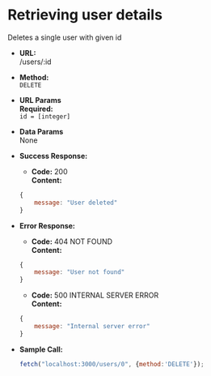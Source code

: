 # Retrieving user details

Deletes a single user with given id

* **URL:** <br>
    /users/:id

* **Method:** <br>
    `DELETE`

* **URL Params** <br>
**Required:** <br>
    `id = [integer]`

* **Data Params** <br>
    None

* **Success Response:** <br>
    * **Code:** 200 <br>
      **Content:** 
    ```javascript
    {
        message: "User deleted"
    }
    ```

* **Error Response:** <br>
    * **Code:** 404 NOT FOUND <br>
      **Content:** 
    ```javascript
    {
        message: "User not found"
    }
    ```
    * **Code:** 500 INTERNAL SERVER ERROR <br>
      **Content:** 
    ```javascript
    {
        message: "Internal server error"
    }
    ```
 
* **Sample Call:** <br>
    ```javascript
    fetch("localhost:3000/users/0", {method:'DELETE'});
    ```